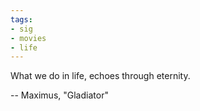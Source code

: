 ```yaml
---
tags:
- sig
- movies
- life
---
```




What we do in life, echoes through eternity. 

-- Maximus, "Gladiator"